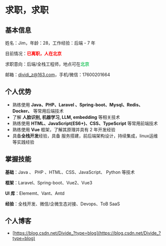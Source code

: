 # 求职，求职

## 基本信息

姓名：Jim，年龄：28，工作经验：后端 - 7 年

目前情况：<font color="red">**已离职，人在北京**</font>

求职意向：后端/全栈工程师，地点可在<font color="#22c55e">**北京**</font>

邮箱：<dividi_z@163.com>，手机/微信：17600201664

## 个人优势

- 熟练使用  **Java、PHP、Laravel 、Spring-boot、Mysql、Redis、Docker、** 等常用后端技术
- 了解 **人脸识别, 机器学习, LLM, embedding** 等相关技术
- 熟练使用 **HTML、JavaScript(ES6+)、CSS、TypeScript** 等常用前端技术
- 熟练使用 **Vue** 框架，了解其原理并具有 2 年开发经验
- 具备**全栈开发**经验，具备 服务搭建，前后端架构设计，持续集成，linux运维 等实践经验

## 掌握技能

**基础**：Java 、 PHP 、HTML、CSS、JavaScript、 Python 等技术

**框架**：Laravel、Spring-boot、Vue2、Vue3

**UI 库**：Elememt、Vant、Antd 

**经验**：全栈开发、微信/企微生态对接、Devops、ToB SaaS

## 个人博客

- [https://blog.csdn.net/Divide_?type=blog](https://blog.csdn.net/Divide_?type=blog)
